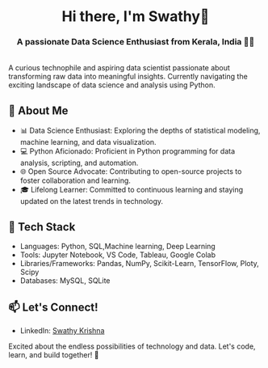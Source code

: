<h1 align="center"> Hi there, I'm Swathy👋 </h1>

<h3 align="center"> A passionate Data Science Enthusiast from Kerala, India 👨‍💻</h3>

<br/>
A curious technophile and aspiring data scientist passionate about transforming raw data into meaningful insights. Currently navigating the exciting landscape of data science and analysis using Python.

## 🚀 About Me
- 📊 Data Science Enthusiast: Exploring the depths of statistical modeling, machine learning, and data visualization.
- 💻 Python Aficionado: Proficient in Python programming for data analysis, scripting, and automation.
- 🌐 Open Source Advocate: Contributing to open-source projects to foster collaboration and learning.
- 🎓 Lifelong Learner: Committed to continuous learning and staying updated on the latest trends in technology.

## 🔧 Tech Stack
- Languages: Python, SQL,Machine learning, Deep Learning
- Tools: Jupyter Notebook, VS Code, Tableau, Google Colab
- Libraries/Frameworks: Pandas, NumPy, Scikit-Learn, TensorFlow, Ploty, Scipy
- Databases: MySQL, SQLite


## 📫 Let's Connect!
- LinkedIn: [Swathy Krishna](www.linkedin.com/in/swathy-krishna-)

Excited about the endless possibilities of technology and data. Let's code, learn, and build together! 🌟
